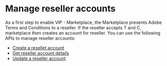 # Manage reseller accounts

As a first step to enable VIP - Marketplace, the Marketplace presents Adobe Terms and Conditions to a reseller. If the reseller accepts T and C, marketplace then creates an account for reseller. You can use the following APIs to manage reseller accounts:

* [Create a resellet account](./create_reseller_account.md)
* [Get reseller account details](./get_reseller_account.md)
* [Update a reseller account](./update_reseller_account.md)
